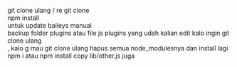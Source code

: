 git clone ulang / re git clone<br>
npm install<br>
untuk update baileys manual<br>
backup folder plugins atau file js plugins yang udah kalian edit
kalo ingin git clone ulang<br>
,
kalo g mau git clone ulang hapus semua node_modulesnya dan install lagi npm i atau npm install 
copy lib/other.js juga
